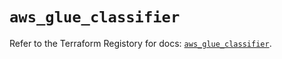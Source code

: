 # `aws_glue_classifier`

Refer to the Terraform Registory for docs: [`aws_glue_classifier`](https://registry.terraform.io/providers/hashicorp/aws/4.63.0/docs/resources/glue_classifier).
